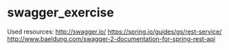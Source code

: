 # swagger_exercise
Used resources:
http://swagger.io/
https://spring.io/guides/gs/rest-service/
http://www.baeldung.com/swagger-2-documentation-for-spring-rest-api